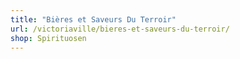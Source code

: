 ```yaml
---
title: "Bières et Saveurs Du Terroir"
url: /victoriaville/bieres-et-saveurs-du-terroir/
shop: Spirituosen
---
```


